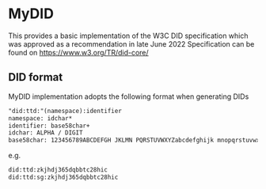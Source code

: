 # MyDID
This provides a basic implementation of the W3C DID specification which was approved as a recommendation in late June 2022
Specification can be found on https://www.w3.org/TR/did-core/

## DID format
MyDID implementation adopts the following format when generating DIDs
```html
"did:ttd:"(namespace):identifier
namespace: idchar*
identifier: base58char+
idchar: ALPHA / DIGIT
base58char: 123456789ABCDEFGH JKLMN PQRSTUVWXYZabcdefghijk mnopqrstuvwxyz
```

e.g.
```html
did:ttd:zkjhdj365dqbbtc28hic
did:ttd:sg:zkjhdj365dqbbtc28hic
```
